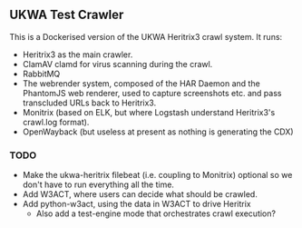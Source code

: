 UKWA Test Crawler
-----------------

This is a Dockerised version of the UKWA Heritrix3 crawl system. It runs:

* Heritrix3 as the main crawler.
* ClamAV clamd for virus scanning during the crawl.
* RabbitMQ
* The webrender system, composed of the HAR Daemon and the PhantomJS web renderer, used to capture screenshots etc. and pass transcluded URLs back to Heritrix3.
* Monitrix (based on ELK, but where Logstash understand Heritrix3's crawl.log format).
* OpenWayback (but useless at present as nothing is generating the CDX)


### TODO ###

- Make the ukwa-heritrix filebeat (i.e. coupling to Monitrix) optional so we don't have to run everything all the time.
- Add W3ACT, where users can decide what should be crawled.
- Add python-w3act, using the data in W3ACT to drive Heritrix
    - Also add a test-engine mode that orchestrates crawl execution?
